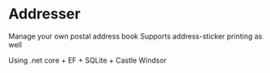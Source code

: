 # Addresser
Manage your own postal address book
Supports address-sticker printing as well

Using .net core + EF + SQLite + Castle Windsor
